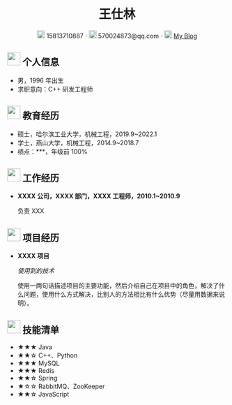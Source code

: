  <center>
     <h1>王仕林</h1>
     <div>
         <span>
             <img src="assets/phone-solid.svg" width="18px">
             15813710887
         </span>
         ·
         <span>
             <img src="assets/envelope-solid.svg" width="18px">
             570024873@qq.com
         </span>
         ·
         <span>
             <img src="assets/rss-solid.svg" width="18px">
             <a href="https://www.cnblogs.com/wsl-hitsz/">My Blog</a>
         </span>
     </div>
 </center>

 ## <img src="assets/info-circle-solid.svg" width="30px"> 个人信息 

 - 男，1996 年出生
 - 求职意向：C++  研发工程师

## <img src="assets/graduation-cap-solid.svg" width="30px"> 教育经历

- 硕士，哈尔滨工业大学，机械工程，2019.9~2022.1
- 学士，燕山大学，机械工程，2014.9~2018.7
- 绩点：***，年级前 100%

## <img src="assets/briefcase-solid.svg" width="30px"> 工作经历

- **XXXX 公司，XXXX 部门，XXXX 工程师，2010.1~2010.9**

   负责 XXX

## <img src="assets/project-diagram-solid.svg" width="30px"> 项目经历

- **XXXX 项目**

  *使用到的技术*

  使用一两句话描述项目的主要功能，然后介绍自己在项目中的角色，解决了什么问题，使用什么方式解决，比别人的方法相比有什么优势（尽量用数据来说明）。

## <img src="assets/tools-solid.svg" width="30px"> 技能清单

- ★★★ Java
- ★★☆ C++、Python
- ★★★ MySQL
- ★★★ Redis
- ★★☆ Spring
- ★☆☆ RabbitMQ、ZooKeeper
- ★★☆ JavaScript